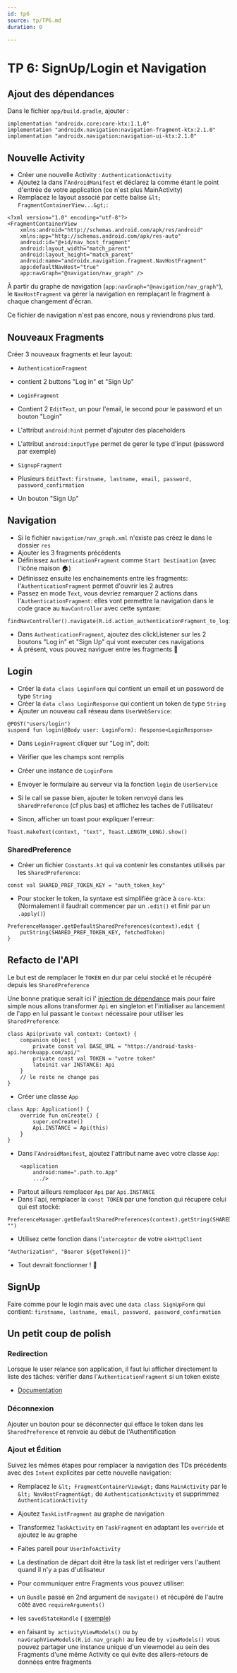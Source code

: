 ```yaml
---
id: tp6
source: tp/TP6.md
duration: 0

---
```


# TP 6: SignUp/Login et Navigation




## Ajout des dépendances



Dans le fichier `app/build.gradle`, ajouter :

```language-groovy
implementation "androidx.core:core-ktx:1.1.0"
implementation "androidx.navigation:navigation-fragment-ktx:2.1.0"
implementation "androidx.navigation:navigation-ui-ktx:2.1.0"
```


## Nouvelle Activity



* Créer une nouvelle Activity : `AuthenticationActivity`
* Ajoutez la dans l'`AndroidManifest` et déclarez la comme étant le point d'entrée de votre application (ce n'est plus MainActivity)
* Remplacez le layout associé par cette balise `&lt; FragmentContainerView...&gt;`:

```language-xml
<?xml version="1.0" encoding="utf-8"?>
<FragmentContainerView
    xmlns:android="http://schemas.android.com/apk/res/android"
    xmlns:app="http://schemas.android.com/apk/res-auto"
    android:id="@+id/nav_host_fragment"
    android:layout_width="match_parent"
    android:layout_height="match_parent"
    android:name="androidx.navigation.fragment.NavHostFragment"
    app:defaultNavHost="true"
    app:navGraph="@navigation/nav_graph" />
```

À partir du graphe de navigation (`app:navGraph="@navigation/nav_graph"`), le `NavHostFragment` va gérer la navigation en remplaçant le fragment à chaque changement d'écran.

Ce fichier de navigation n'est pas encore, nous y reviendrons plus tard.


## Nouveaux Fragments



Créer 3 nouveaux fragments et leur layout:

* `AuthenticationFragment`

* contient 2 buttons "Log in" et "Sign Up"
* `LoginFragment`

* Contient 2 `EditText`, un pour l'email, le second pour le password et un bouton "Login"
* L'attribut `android:hint` permet d'ajouter des placeholders
* L'attribut `android:inputType` permet de gerer le type d'input (password par exemple)
* `SignupFragment`

* Plusieurs `EditText`: `firstname, lastname, email, password, password_confirmation`
* Un bouton "Sign Up"


## Navigation



* Si le fichier `navigation/nav_graph.xml` n'existe pas créez le dans le dossier `res`
* Ajouter les 3 fragments précédents
* Définissez `AuthenticationFragment` comme `Start Destination` (avec l'icône maison 🏠)
* Définissez ensuite les enchainements entre les fragments: l'`AuthenticationFragment` permet d'ouvrir les 2 autres
* Passez en mode `Text`, vous devriez remarquer 2 actions dans l'`AuthenticationFragment`: elles vont permettre la navigation dans le code  grace au `NavController` avec cette syntaxe:

```language-kotlin
findNavController().navigate(R.id.action_authenticationFragment_to_loginFragment)
```

* Dans `AuthenticationFragment`, ajoutez des clickListener sur les 2 boutons "Log in" et "Sign Up" qui vont executer ces navigations
* À présent, vous pouvez naviguer entre les fragments 🎊


## Login



* Créer la `data class LoginForm` qui contient un email et un password de type `String`
* Créer la `data class LoginResponse` qui contient un token de type `String`
* Ajouter un nouveau call réseau dans `UserWebService`:

```language-kotlin
@POST("users/login")
suspend fun login(@Body user: LoginForm): Response<LoginResponse>
```

* Dans `LoginFragment` cliquer sur "Log in", doit: 

* Vérifier que les champs sont remplis
* Créer une instance de `LoginForm`
* Envoyer le formulaire au serveur via la fonction `login` de `UserService`
* Si le call se passe bien, ajouter le token renvoyé dans les `SharedPreference` (cf plus bas) et affichez les taches de l'utilisateur
* Sinon, afficher un toast pour expliquer l'erreur:

```language-kotlin
Toast.makeText(context, "text", Toast.LENGTH_LONG).show()
```

### SharedPreference

* Créer un fichier `Constants.kt` qui va contenir les constantes utilisés par les `SharedPreference`:

```language-kotlin
const val SHARED_PREF_TOKEN_KEY = "auth_token_key"
```

* Pour stocker le token, la syntaxe est simplifiée gràce à `core-ktx`: (Normalement il faudrait commencer par un `.edit()` et finir par un `.apply()`)

```language-kotlin
PreferenceManager.getDefaultSharedPreferences(context).edit {
    putString(SHARED_PREF_TOKEN_KEY, fetchedToken)
}
```


## Refacto de l'API



Le but est de remplacer le `TOKEN` en dur par celui stocké et le récupéré depuis les `SharedPreference`

Une bonne pratique serait ici l' [injection de dépendance](https://en.wikipedia.org/wiki/Dependency_injection) mais pour faire simple nous allons transformer `Api` en singleton et l'initialiser au lancement de l'app en lui passant le `Context` nécessaire pour utiliser les `SharedPreference`:

```language-kotlin
class Api(private val context: Context) {
    companion object {
        private const val BASE_URL = "https://android-tasks-api.herokuapp.com/api/"
        private const val TOKEN = "votre token"
        lateinit var INSTANCE: Api
    }
    // le reste ne change pas
}
```

* Créer une classe `App`

```language-kotlin
class App: Application() {
    override fun onCreate() {
        super.onCreate()
        Api.INSTANCE = Api(this)
    }
}
```

* Dans l'`AndroidManifest`, ajoutez l'attribut name avec votre classe `App`:

```language-xml
    <application
        android:name=".path.to.App"
        .../>
```

* Partout ailleurs remplacer `Api` par `Api.INSTANCE`
* Dans l'api, remplacer la `const TOKEN` par une fonction qui récupere celui qui est stocké:

```language-kotlin
PreferenceManager.getDefaultSharedPreferences(context).getString(SHARED_PREF_TOKEN_KEY, "")
```

* Utilisez cette fonction dans l'`interceptor` de votre `okHttpClient`

```language-kotlin
"Authorization", "Bearer ${getToken()}"
```

* Tout devrait fonctionner ! 🙌


## SignUp



Faire comme pour le login mais avec une `data class SignUpForm` qui contient: `firstname, lastname, email, password, password_confirmation`


## Un petit coup de polish



### Redirection

Lorsque le user relance son application, il faut lui afficher directement la liste des tâches: vérifier dans l'`AuthenticationFragment` si un token existe

*  [Documentation](https://developer.android.com/guide/navigation/navigation-conditional)

### Déconnexion

Ajouter un bouton pour se déconnecter qui efface le token dans les `SharedPreference` et renvoie au début de l'Authentification

### Ajout et Édition

Suivez les mêmes étapes pour remplacer la navigation des TDs précédents avec des `Intent` explicites par cette nouvelle navigation:

* Remplacez le `&lt; FragmentContainerView&gt;` dans `MainActivity` par le `&lt; NavHostFragment&gt;` de `AuthenticationActivity` et supprimmez `AuthenticationActivity`
* Ajoutez `TaskListFragment` au graphe de navigation
* Transformez `TaskActivity` en `TaskFragment` en adaptant les `override` et ajoutez le au graphe
* Faites pareil pour `UserInfoActivity`
* La destination de départ doit être la task list et rediriger vers l'authent quand il n'y a pas d'utilisateur
* Pour communiquer entre Fragments vous pouvez utiliser: 

* un `Bundle` passé en 2nd argument de `navigate()` et récupéré de l'autre côté avec `requireArguments()`
* les `savedStateHandle` ( [exemple](https://stackoverflow.com/a/62320979/3466492))
* en faisant `by activityViewModels()` ou `by navGraphViewModels(R.id.nav_graph)` au lieu de `by viewModels()` vous pouvez partager une instance unique d'un viewmodel au sein des Fragments d'une même Activity ce qui évite des allers-retours de données entre fragments


